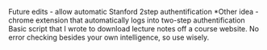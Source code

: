 Future edits - allow automatic Stanford 2step authentification
*Other idea - chrome extension that automatically logs into two-step authentification
Basic script that I wrote to download lecture notes off a course website. No error checking besides your own intelligence, so use wisely.
